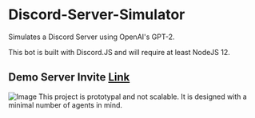 # Discord-Server-Simulator
Simulates a Discord Server using OpenAI's GPT-2.

This bot is built with Discord.JS and will require at least NodeJS 12.

## Demo Server Invite [Link](https://discord.gg/utmeHgk7Fd)

![Image](https://i.postimg.cc/1tVkJgr1/image.png)
This project is prototypal and not scalable.
It is designed with a minimal number of agents in mind.
